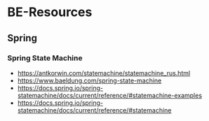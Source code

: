# BE-Resources

## Spring

### Spring State Machine
* https://antkorwin.com/statemachine/statemachine_rus.html
* https://www.baeldung.com/spring-state-machine
* https://docs.spring.io/spring-statemachine/docs/current/reference/#statemachine-examples
* https://docs.spring.io/spring-statemachine/docs/current/reference/#statemachine
